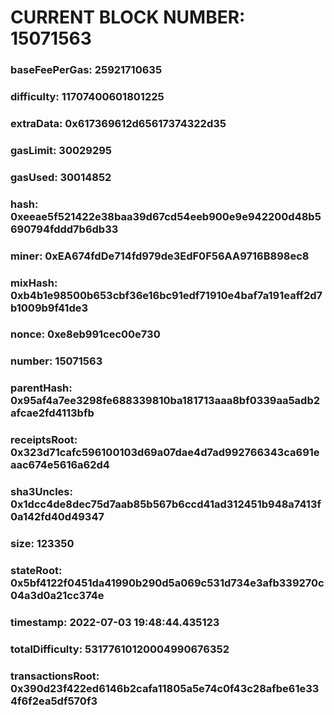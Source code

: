 # CURRENT BLOCK NUMBER: 15071563

### baseFeePerGas: 25921710635
### difficulty: 11707400601801225
### extraData: 0x617369612d65617374322d35
### gasLimit: 30029295
### gasUsed: 30014852
### hash: 0xeeae5f521422e38baa39d67cd54eeb900e9e942200d48b5690794fddd7b6db33
### miner: 0xEA674fdDe714fd979de3EdF0F56AA9716B898ec8
### mixHash: 0xb4b1e98500b653cbf36e16bc91edf71910e4baf7a191eaff2d7b1009b9f41de3
### nonce: 0xe8eb991cec00e730
### number: 15071563
### parentHash: 0x95af4a7ee3298fe688339810ba181713aaa8bf0339aa5adb2afcae2fd4113bfb
### receiptsRoot: 0x323d71cafc596100103d69a07dae4d7ad992766343ca691eaac674e5616a62d4
### sha3Uncles: 0x1dcc4de8dec75d7aab85b567b6ccd41ad312451b948a7413f0a142fd40d49347
### size: 123350
### stateRoot: 0x5bf4122f0451da41990b290d5a069c531d734e3afb339270c04a3d0a21cc374e
### timestamp: 2022-07-03 19:48:44.435123
### totalDifficulty: 53177610120004990676352
### transactionsRoot: 0x390d23f422ed6146b2cafa11805a5e74c0f43c28afbe61e334f6f2ea5df570f3
